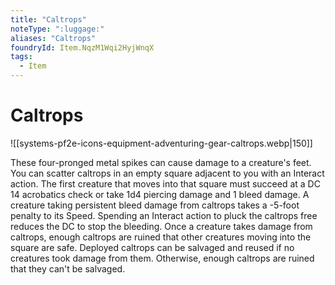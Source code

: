 ```yaml
---
title: "Caltrops"
noteType: ":luggage:"
aliases: "Caltrops"
foundryId: Item.NqzM1Wqi2HyjWnqX
tags:
  - Item
---
```


# Caltrops
![[systems-pf2e-icons-equipment-adventuring-gear-caltrops.webp|150]]

These four-pronged metal spikes can cause damage to a creature's feet. You can scatter caltrops in an empty square adjacent to you with an Interact action. The first creature that moves into that square must succeed at a DC 14 acrobatics check or take 1d4 piercing damage and 1 bleed damage. A creature taking persistent bleed damage from caltrops takes a -5-foot penalty to its Speed. Spending an Interact action to pluck the caltrops free reduces the DC to stop the bleeding. Once a creature takes damage from caltrops, enough caltrops are ruined that other creatures moving into the square are safe. Deployed caltrops can be salvaged and reused if no creatures took damage from them. Otherwise, enough caltrops are ruined that they can't be salvaged.
